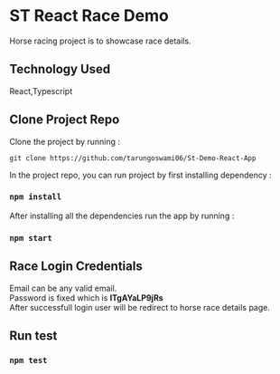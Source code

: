 # ST React Race Demo
Horse racing project is to showcase race details.

## Technology Used
React,Typescript

## Clone Project Repo
Clone the project by running :
```
git clone https://github.com/tarungoswami06/St-Demo-React-App
```

In the project repo, you can run project by first installing dependency :

### `npm install`

After installing all the dependencies run the app by running : 

### `npm start`

## Race Login Credentials
Email can be any valid email.\
Password is fixed which is **lTgAYaLP9jRs**\
After successfull login user will be redirect to horse race details page.

## Run test 
### `npm test`

